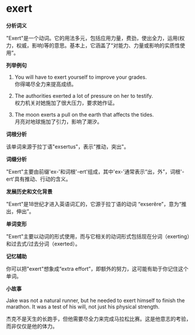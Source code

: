 # exert

**分析词义**

  

"Exert"是一个动词。它的用法多元，包括应用力量，费劲，使出全力，运用(权力，权威，影响)等的意思。基本上，它涵盖了“对能力、力量或影响的实质性使用”。

  

**列举例句**

  

1.  You will have to exert yourself to improve your grades.  
    你得竭尽全力来提高成绩。
    
      
    
2.  The authorities exerted a lot of pressure on her to testify.  
    权力机关对她施加了很大压力，要求她作证。
    
      
    
3.  The moon exerts a pull on the earth that affects the tides.  
    月亮对地球施加了引力，影响了潮汐。
    
      
    

  

**词根分析**

  

该单词来源于拉丁语"exsertus"，表示"推动，突出"。

  

**词缀分析**

  

"Exert"主要由前缀'ex-'和词根'-ert'组成，其中'ex-'通常表示“出，外”，词根'-ert'具有推动、行动的含义。

  

**发展历史和文化背景**

  

"Exert"是18世纪才进入英语词汇的，它源于拉丁语的动词 “exserĕre”，意为“推出，伸出”。

  

**单词变形**

  

"Exert"主要以动词的形式使用，而与它相关的动词形式包括现在分词（exerting）和过去式/过去分词（exerted）。

  

**记忆辅助**

  

你可以把"exert"想象成“extra effort”，即额外的努力，这可能有助于你记住这个单词。

  

**小故事**

  

Jake was not a natural runner, but he needed to exert himself to finish the marathon. It was a test of his will, not just his physical strength.

  

杰克不是天生的长跑手，但他需要尽全力来完成马拉松比赛。这是他意志的考验，而非仅仅是他的体力。
